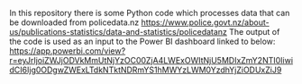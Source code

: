 In this repository there is some Python code which processes data that can be downloaded from policedata.nz
https://www.police.govt.nz/about-us/publications-statistics/data-and-statistics/policedatanz
The output of the code is used as an input to the Power BI dashboard linked to below:
https://app.powerbi.com/view?r=eyJrIjoiZWJjODVkMmUtNjYzOC00ZjA4LWExOWItNjU5MDIxZmY2NTI0IiwidCI6Ijg0ODgwZWExLTdkNTktNDRmYS1hMWYzLWM0YzdhYjZiODUxZiJ9
